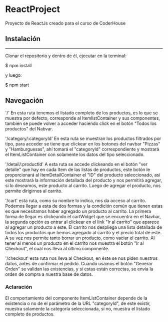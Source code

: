 # ReactProject

Proyecto de ReactJs creado para el curso de CoderHouse

## Instalación

---

Clonar el repositorio y dentro de él, ejecutar en la terminal:

$ npm install

y luego:

$ npm start

## Navegación

'/' En esta ruta tenemos el listado completo de los productos, es lo que se muestra por defecto, corresponde al ItemlistContainer y sus componentes, también se puede volver a acceder haciendo click en el botón "Todos los productos" del Nabvar.

'/category/:categoryId' En esta ruta se muestran los productos filtrados por tipo, para acceder se tiene que clickear en los botones del navbar "Pizzas" y "Hamburguesas", ahí tomará el "categoryId" correspondiente y mostrará el ItemListContainer con solamente los datos del tipo seleccionado.

'/detail/:productId' A esta ruta se accede clickeando en el botón "ver detalle" que hay en cada Item de las listas de productos, este botón le proporcionará al ItemDetailContainer el "ID" del producto seleccionado, así este mostrará la información detallada del producto y nos permitirá agregar, si lo deseamos, este producto al carrito.
Luego de agregar el producto, nos permite dirigirnos al carrito.

'/cart' esta ruta, como su nombre lo indica, nos da acceso al carrito. Podemos llegar a esta de dos formas y la condición común que tienen estas es que necesitamos haber agregado un producto al carrito. La primera forma de llegar es clickeando el cartWidget que se encuentra en el Navbar, la segunda opción es entrar al clickear en el link "Ir al carrito" que aparece al agregar un producto a este.
El carrito nos despliega una lista detallada de todos los productos que hemos agregado al carrito y el precio total de este. A su vez nos permite tanto borrar un producto, como vaciar el carrito.
Al tener al menos un producto en el carrito nos muestra el botón "Ir al Checkout", el cuál nos lleva al último componente.

'/checkout' esta ruta nos lleva al Checkout, en éste se nos piden nuestros datos, antes de confirmar el pedido.
Cuando usamos el botón "Generar Orden" se validan las existencias, y si estas están correctas, se envía la orden de compra a nuestra base de datos.

### Aclaración

El comportamiento del componente ItemListContainer depende de la existencia o no de el parámetro de la URL "categoryId", de este existir, muestra solamente la categoría seleccionada, si no, muestra el listado completo de productos.

